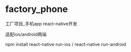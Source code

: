 # factory_phone
工厂项目_手机app
react-native开发

适配ios/android两端

npm install
react-native run-ios / react-native run-android  
